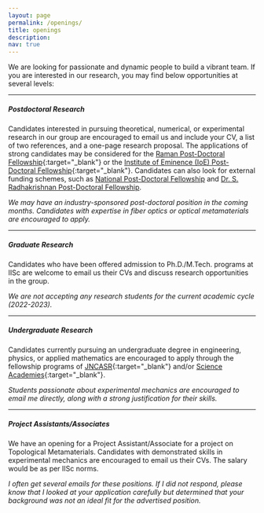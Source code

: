 ```yaml
---
layout: page
permalink: /openings/
title: openings
description: 
nav: true
---
```


We are looking for passionate and dynamic people to build a vibrant team. If you are interested in our research, you may find below opportunities at several levels:

---

##### Postdoctoral Research
Candidates interested in pursuing theoretical, numerical, or experimental research in our group are encouraged to email us and include your CV, a list of two references, and a one-page research proposal. The applications of strong candidates may be considered for the [Raman Post-Doctoral Fellowship](https://iisc.ac.in/post-docs/){:target="\_blank"} or the [Institute of Eminence (IoE) Post-Doctoral Fellowship](https://iisc.ac.in/post-docs/){:target="\_blank"}. Candidates can also look for external funding schemes, such as [National Post-Doctoral Fellowship](https://serbonline.in/SERB/npdf?HomePage=New) and [Dr. S. Radhakrishnan Post-Doctoral Fellowship](https://frg.ugc.ac.in/Home). 

*We may have an industry-sponsored post-doctoral position in the coming months. Candidates with expertise in fiber optics or optical metamaterials are encouraged to apply.*

---

##### Graduate Research
Candidates who have been offered admission to Ph.D./M.Tech. programs at IISc are welcome to email us their CVs and discuss research opportunities in the group.

*We are not accepting any research students for the current academic cycle (2022-2023).*

---

##### Undergraduate Research
Candidates currently pursuing an undergraduate degree in engineering, physics, or applied mathematics are encouraged to apply through the fellowship programs of [JNCASR](https://www.jncasr.ac.in/academic/fandeprogrammes/srfp/){:target="\_blank"} and/or [Science Academies](https://www.ias.ac.in/){:target="\_blank"}.

*Students passionate about experimental mechanics are encouraged to email me directly, along with a strong justification for their skills.*

---

##### Project Assistants/Associates
We have an opening for a Project Assistant/Associate for a project on Topological Metamaterials. Candidates with demonstrated skills in experimental mechanics are encouraged to email us their CVs. The salary would be as per IISc norms. 

*I often get several emails for these positions. If I did not respond, please know that I looked at your application carefully but determined that your background was not an ideal fit for the advertised position.*

<!--
- Unsupervised Machine Learning (application to dynamical systems is a plus) %}
- Hands-on experience with feedback-control design for mechanical structures 
- Finite element method for structural dynamics in multi-physics environment
-->

